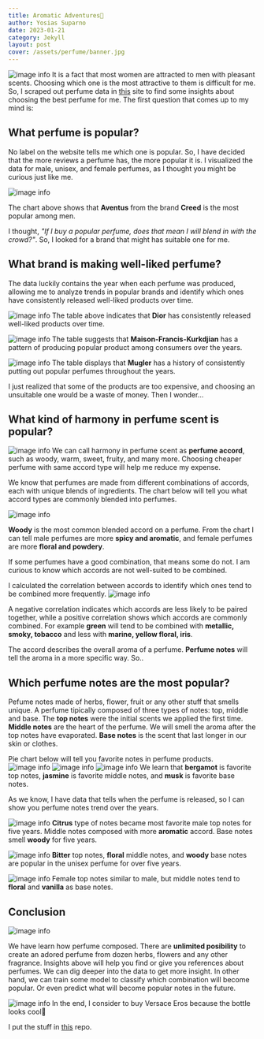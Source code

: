 ```yaml
---
title: Aromatic Adventures👃
author: Yosias Suparno
date: 2023-01-21
category: Jekyll
layout: post
cover: /assets/perfume/banner.jpg
---
```


![image info](/assets/perfume/infia_fact2.jpg)
It is a fact that most women are attracted to men with pleasant scents. Choosing which one is the most attractive to them is difficult for me. So, I scraped out perfume data in [this](https://fragrantica.com) site to find some insights about choosing the best perfume for me. The first question that comes up to my mind is:

## What perfume is popular?
No label on the website tells me which one is popular. So, I have decided that the more reviews a perfume has, the more popular it is. I visualized the data for male, unisex, and female perfumes, as I thought you might be curious just like me.

![image info](/assets/perfume/popular.png)

The chart above shows that **Aventus** from the brand **Creed** is the most popular among men.


I thought, *"If I buy a popular perfume, does that mean I will blend in with the crowd?"*. So, I looked for a brand that might has suitable one for me.

## What brand is making well-liked perfume?
The data luckily contains the year when each perfume was produced, allowing me to analyze trends in popular brands and identify which ones have consistently released well-liked products over time.

![image info](/assets/perfume/male-brand.png)
The table above indicates that **Dior** has consistently released well-liked products over time.

![image info](/assets/perfume/unisex-brand.png)
The table suggests that **Maison-Francis-Kurkdjian** has a pattern of producing popular product among consumers over the years.

![image info](/assets/perfume/female-brand.png)
The table displays that **Mugler** has a history of consistently putting out popular perfumes throughout the years.

I just realized that some of the products are too expensive, and choosing an unsuitable one would be a waste of money. Then I wonder...

## What kind of harmony in perfume scent is popular?
![image info](/assets/perfume/54a2c98834913eeac40829878acabf0f.jpg)
We can call harmony in perfume scent as **perfume accord**, such as woody, warm, sweet, fruity, and many more. Choosing cheaper perfume with same accord type will help me reduce my expense. 

We know that perfumes are made from different combinations of accords, each with unique blends of ingredients. The chart below will tell you what accord types are commonly blended into perfumes.

![image info](/assets/perfume/popular-accord.png)

**Woody** is the most common blended accord on a perfume. From the chart I can tell male perfumes are more **spicy and aromatic**, and female perfumes are more **floral and powdery**. 

If some perfumes have a good combination, that means some do not. I am curious to know 
which accords are not well-suited to be combined.

I calculated the correlation between accords to identify which ones tend to be combined more frequently.
![image info](/assets/perfume/accord-correlation.png)

A negative correlation indicates which accords are less likely to be paired together, while a positive correlation shows which accords are commonly combined. For example **green** will tend to be combined with **metallic, smoky, tobacco** and less with **marine, yellow floral, iris**.

The accord describes the overall aroma of a perfume. **Perfume notes** will tell the aroma in a more specific way. So..

## Which perfume notes are the most popular?
Pefume notes made of herbs, flower, fruit or any other stuff that smells unique.
A perfume tipically composed of three types of notes: top, middle and base. The **top notes** were the initial scents we applied the first time. **Middle notes** are the heart of the perfume. We will smell the aroma after the top notes have evaporated. **Base notes** is the scent that last longer in our skin or clothes.

Pie chart below will tell you favorite notes in perfume products.
![image info](/assets/perfume/male-notes.png)
![image info](/assets/perfume/unisex-notes.png)
![image info](/assets/perfume/female-notes.png)
We learn that **bergamot** is favorite top notes, **jasmine** is favorite middle notes, and **musk** is favorite base notes.

As we know, I have data that tells when the perfume is released, so I can show you perfume notes trend over the years.

![image info](/assets/perfume/male-notes-trend.png)
**Citrus** type of notes became most favorite male top notes for five years. Middle notes composed with more **aromatic** accord. Base notes smell **woody** for five years.

![image info](/assets/perfume/unisex-notes-trend.png)
**Bitter** top notes, **floral** middle notes, and **woody** base notes are popular in the unisex perfume for over five years.

![image info](/assets/perfume/female-notes-trend.png)
Female top notes similar to male, but middle notes tend to **floral** and **vanilla** as base notes.

## Conclusion
![image info](/assets/perfume/piramid-frag.jpg)

We have learn how perfume composed. There are **unlimited posibility** to create an adored perfume from dozen herbs, flowers and any other fragrance. Insights above will help you find or give you references about perfumes. We can dig deeper into the data to get more insight. In other hand, we can train some model to classify which combination will become popular. Or even predict what will become popular notes in the future.

![image info](/assets/perfume/Versace-Eros-2-copy.jpg)
In the end, I consider to buy Versace Eros because the bottle looks cool🙉

I put the stuff in [this](https://github.com/yosiasm/perfume-scraper-eda) repo.

